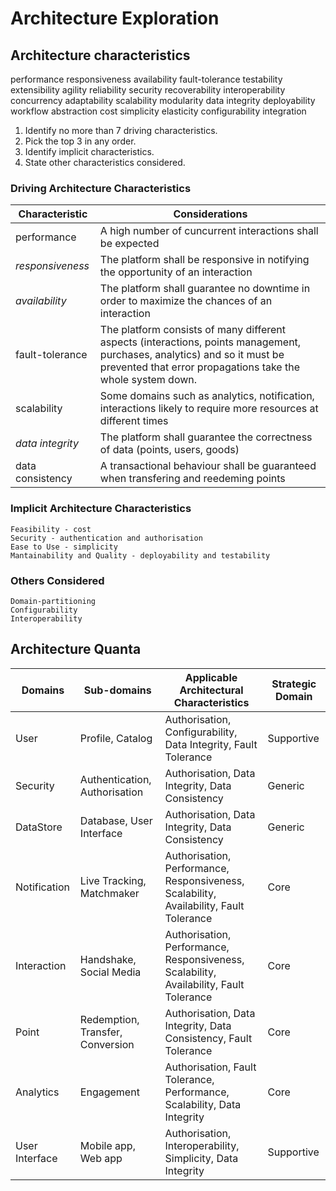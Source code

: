 # Architecture Exploration

## Architecture characteristics

performance    responsiveness    availability    fault-tolerance    testability    extensibility    agility    reliability    security    recoverability    interoperability    concurrency    adaptability    scalability    modularity    data integrity    deployability    workflow    abstraction    cost    simplicity    elasticity    configurability    integration

1. Identify no more than 7 driving characteristics.
2. Pick the top 3 in any order.
3. Identify implicit characteristics.
4. State other characteristics considered.
 
### Driving Architecture Characteristics

| Characteristic               | Considerations                                                                  |
| ---------------------------- | --------------------------------------------------------------------------------|
| performance                  | A high number of cuncurrent interactions shall be expected                      |
| *responsiveness*             | The platform shall be responsive in notifying the opportunity of an interaction |
| *availability*               | The platform shall guarantee no downtime in order to maximize the chances of an interaction |
| fault-tolerance              | The platform consists of many different aspects (interactions, points management, purchases, analytics) and so it must be prevented that error propagations take the whole system down. |  
| scalability                  | Some domains such as analytics, notification, interactions likely to require more resources at different times |
| *data integrity*             | The platform shall guarantee the correctness of data (points, users, goods) |  
| data consistency             | A transactional behaviour shall be guaranteed when transfering and reedeming points |

### Implicit Architecture Characteristics

    Feasibility - cost
    Security - authentication and authorisation
    Ease to Use - simplicity
    Mantainability and Quality - deployability and testability

### Others Considered

    Domain-partitioning
    Configurability
    Interoperability

## Architecture Quanta

| Domains            | Sub-domains                      | Applicable Architectural Characteristics                                               | Strategic Domain |
| ------------------ | ---------------------------------| -------------------------------------------------------------------------------------- | ---------------- |
| User               | Profile, Catalog                 | Authorisation, Configurability, Data Integrity, Fault Tolerance                        | Supportive       | 
| Security           | Authentication, Authorisation    | Authorisation, Data Integrity, Data Consistency                                        | Generic          |
| DataStore          | Database, User Interface         | Authorisation, Data Integrity, Data Consistency                                        | Generic          |
| Notification       | Live Tracking, Matchmaker        | Authorisation, Performance, Responsiveness, Scalability, Availability, Fault Tolerance | Core             |
| Interaction        | Handshake, Social Media          | Authorisation, Performance, Responsiveness, Scalability, Availability, Fault Tolerance | Core             |
| Point              | Redemption, Transfer, Conversion | Authorisation, Data Integrity, Data Consistency, Fault Tolerance                       | Core             |
| Analytics          | Engagement                       | Authorisation, Fault Tolerance, Performance, Scalability, Data Integrity               | Core             |
| User Interface     | Mobile app, Web app              | Authorisation, Interoperability, Simplicity, Data Integrity                            | Supportive       |